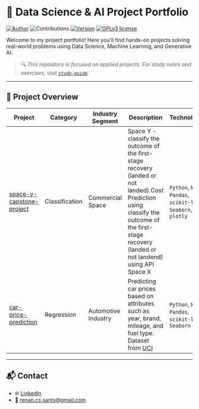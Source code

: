 # 🧠 Data Science & AI Project Portfolio
[![Author](https://img.shields.io/badge/Author-Renan%20Cardoso-red.svg)](https://www.linkedin.com/in/renan-cardoso-8323b151) 
![Contributions](https://img.shields.io/badge/Contributions-Welcome-brightgreen.svg?style=flat)
[![Version](https://img.shields.io/badge/python-3.7+-blue.svg)](https://www.python.org/downloads/release/python-365/) 
[![GPLv3 license](https://img.shields.io/badge/License-GPLv3-blue.svg)](http://perso.crans.org/besson/LICENSE.html) 


Welcome to my project portfolio! Here you'll find hands-on projects solving real-world problems using Data Science, Machine Learning, and Generative AI.

> 🔍 *This repository is focused on applied projects. For study notes and exercises, visit [`study-guide`](https://github.com/reynancs/study-guide).*

---

## 📂 Project Overview

| Project | Category | Industry Segment | Description | Technologies |
|---------|----------|------------------|-------------|--------------|
| [space-y-capstone-project](https://github.com/reynancs/spacey-launch-cost-prediction) | Classification | Commercial Space | Space Y - classify the outcome of the first-stage recovery (landed or not landed).Cost Prediction using classify the outcome of the first-stage recovery (landed or not landend) using API Space X | `Python`, `Numpy` `Pandas`, `scikit-learn`, `Seaborn`, `plotly` |
| [car-price-prediction](https://github.com/reynancs/car_price_prediction) | Regression | Automotive Industry | Predicting car prices based on attributes such as year, brand, mileage, and fuel type. Dataset from [UCI](https://archive.ics.uci.edu/dataset/10/automobile) | `Python`, `Numpy` `Pandas`, `scikit-learn`, `Seaborn` |

---


## 📬 Contact

- 🌐 [LinkedIn](https://www.linkedin.com/in/renan-cardoso-8323b151/)
- 📧 renan.cs.sants@gmail.com

